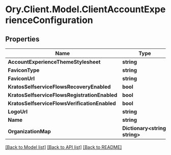 # Ory.Client.Model.ClientAccountExperienceConfiguration

## Properties

Name | Type | Description | Notes
------------ | ------------- | ------------- | -------------
**AccountExperienceThemeStylesheet** | **string** |  | [optional] 
**FaviconType** | **string** |  | [optional] 
**FaviconUrl** | **string** |  | [optional] 
**KratosSelfserviceFlowsRecoveryEnabled** | **bool** |  | [optional] 
**KratosSelfserviceFlowsRegistrationEnabled** | **bool** |  | [optional] 
**KratosSelfserviceFlowsVerificationEnabled** | **bool** |  | [optional] 
**LogoUrl** | **string** |  | [optional] 
**Name** | **string** |  | [optional] 
**OrganizationMap** | **Dictionary&lt;string, string&gt;** |  | [optional] 

[[Back to Model list]](../README.md#documentation-for-models) [[Back to API list]](../README.md#documentation-for-api-endpoints) [[Back to README]](../README.md)

